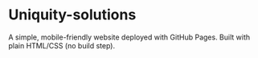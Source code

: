
# Uniquity-solutions

A simple, mobile-friendly website deployed with GitHub Pages. Built with plain HTML/CSS (no build step).
